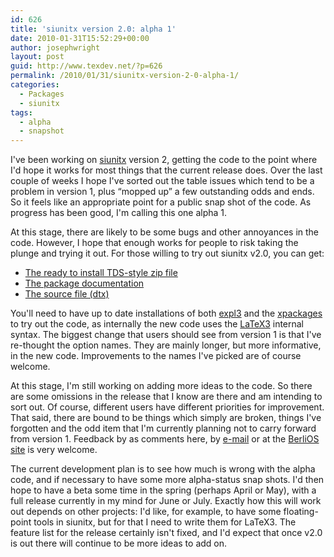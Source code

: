 ```yaml
---
id: 626
title: 'siunitx version 2.0: alpha 1'
date: 2010-01-31T15:52:29+00:00
author: josephwright
layout: post
guid: http://www.texdev.net/?p=626
permalink: /2010/01/31/siunitx-version-2-0-alpha-1/
categories:
  - Packages
  - siunitx
tags:
  - alpha
  - snapshot
---
```

I've been working on <a title="A comprehensive (SI) units package" href="http://tug.ctan.org/pkg/siunitx">siunitx</a> version 2, getting the code to the point where I'd hope it works for most things that the current release does. Over the last couple of weeks I hope I've sorted out the table issues which tend to be a problem in version 1, plus “mopped up” a few outstanding odds and ends. So it feels like an appropriate point for a public snap shot of the code. As progress has been good, I'm calling this one alpha 1.

At this stage, there are likely to be some bugs and other annoyances in the code. However, I hope that enough works for people to risk taking the plunge and trying it out. For those willing to try out siunitx v2.0, you can get:
<ul>
	<li><a href="http://www.texdev.net/wp-content/uploads/2010/01/siunitx.tds_1.zip">The ready to install TDS-style zip file</a></li>
	<li><a href="http://www.texdev.net/wp-content/uploads/2010/01/siunitx.pdf">The package documentation</a></li>
	<li><a href="http://www.texdev.net/wp-content/uploads/2010/01/siunitx.dtx">The source file (dtx)</a></li>
</ul>
You'll need to have up to date installations of both <a title="Packages  supporting LaTeX3 programming conventions" href="http://tug.ctan.org/pkg/expl3">expl3</a> and the <a title="High-level LaTeX3 concepts" href="http://tug.ctan.org/pkg/xpackages">xpackages</a> to try out  the code, as internally the new code uses the <a title="LaTeX3 Project" href="http://www.latex-project.org/latex3.html">LaTeX3</a> internal syntax. The biggest change that users should see from version 1 is that I've re-thought the option names. They are mainly longer, but more informative, in the new code. Improvements to the names I've picked are of course welcome.

At this stage, I'm still working on adding more ideas to the code. So there are some omissions in the release that I know are there and am intending to sort out. Of course, different users have different priorities for improvement. That said, there are bound to be things which simply are broken, things I've forgotten and the odd item that I'm currently planning not to carry forward from version 1. Feedback by as comments here, by <a href="mailto:joseph.wright@morningstar2.co.uk">e-mail</a> or at the <a href="http://developer.berlios.de/projects/siunitx/">BerliOS site</a> is very welcome.

The current development plan is to see how much is wrong with the alpha code, and if necessary to have some more alpha-status snap shots. I'd then hope to have a beta some time in the spring (perhaps April or May), with a full release currently in my mind for June or July. Exactly how this will work out depends on other projects: I'd like, for example, to have some floating-point tools in siunitx, but for that I need to write them for LaTeX3. The feature list for the release certainly isn't fixed, and I'd expect that once v2.0 is out there will continue to be more ideas to add on.
